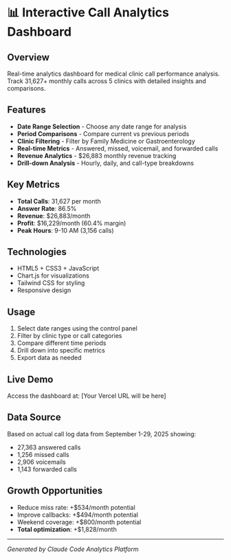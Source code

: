 # 📊 Interactive Call Analytics Dashboard

## Overview
Real-time analytics dashboard for medical clinic call performance analysis. Track 31,627+ monthly calls across 5 clinics with detailed insights and comparisons.

## Features
- **Date Range Selection** - Choose any date range for analysis
- **Period Comparisons** - Compare current vs previous periods
- **Clinic Filtering** - Filter by Family Medicine or Gastroenterology
- **Real-time Metrics** - Answered, missed, voicemail, and forwarded calls
- **Revenue Analytics** - $26,883 monthly revenue tracking
- **Drill-down Analysis** - Hourly, daily, and call-type breakdowns

## Key Metrics
- **Total Calls**: 31,627 per month
- **Answer Rate**: 86.5%
- **Revenue**: $26,883/month
- **Profit**: $16,229/month (60.4% margin)
- **Peak Hours**: 9-10 AM (3,156 calls)

## Technologies
- HTML5 + CSS3 + JavaScript
- Chart.js for visualizations
- Tailwind CSS for styling
- Responsive design

## Usage
1. Select date ranges using the control panel
2. Filter by clinic type or call categories
3. Compare different time periods
4. Drill down into specific metrics
5. Export data as needed

## Live Demo
Access the dashboard at: [Your Vercel URL will be here]

## Data Source
Based on actual call log data from September 1-29, 2025 showing:
- 27,363 answered calls
- 1,256 missed calls
- 2,906 voicemails
- 1,143 forwarded calls

## Growth Opportunities
- Reduce miss rate: +$534/month potential
- Improve callbacks: +$494/month potential
- Weekend coverage: +$800/month potential
- **Total optimization**: +$1,828/month

---
*Generated by Claude Code Analytics Platform*